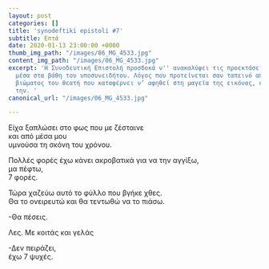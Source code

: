 ```yaml
---
layout: post
categories: []
title: 'synodeftiki epistoli #7'
subtitle: Επτά
date: 2020-01-13 23:00:00 +0000
thumb_img_path: "/images/06_MG_4533.jpg"
content_img_path: "/images/06_MG_4533.jpg"
excerpt: 'Η Συνοδευτική Επιστολή προσδοκά ν'' ανακαλύψει τις προεκτάσεις της εικόνας
  μέσα στα βάθη του υποσυνειδήτου. Λόγος που προτείνεται σαν ταπεινό απαύγασμα του
  βιώματος του θεατή που καταφέρνει ν’ αφηθεί στη μαγεία της εικόνας, επαναδημιουργώντας
  την. '
canonical_url: "/images/06_MG_4533.jpg"

---
```

Είχα ξαπλώσει στο φως που με ζέσταινε  
και από μέσα μου   
υμνούσα τη σκόνη του χρόνου.

Πολλές φορές έχω κάνει ακροβατικά για να την αγγίξω,  
μα πέφτω,  
7 φορές.

Τώρα χαζεύω αυτό το φύλλο που βγήκε χθες.  
Θα το ονειρευτώ και θα τεντωθώ να το πιάσω.

\-Θα πέσεις.   
  
Λες. Με κοιτάς και γελάς

\-Δεν πειράζει,   
έχω 7 ψυχές.